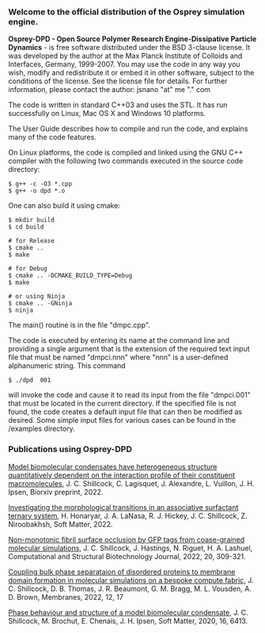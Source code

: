 ### Welcome to the official distribution of the Osprey simulation engine.

**Osprey-DPD - Open Source Polymer Research Engine-Dissipative Particle Dynamics** - is free software distributed under the BSD 3-clause license. It was developed by the author at the Max Planck Institute of Colloids and Interfaces, Germany, 1999-2007. You may use the code in any way you wish, modify and redistribute it or embed it in other software, subject to the conditions of the license. See the license file for details. For further information, please contact the author:  jsnano "at" me "." com

The code is written in standard  C++03 and uses the STL. It has run successfully on Linux, Mac OS X and Windows 10 platforms.

The User Guide describes how to compile and run the code, and explains many of the code features.

On Linux platforms, the code is compiled and linked using the GNU C++ compiler with the following two commands executed in the source code directory:

```shell
$ g++ -c -O3 *.cpp
$ g++ -o dpd *.o
```

One can also build it using cmake:
```shell
$ mkdir build
$ cd build

# for Release
$ cmake ..
$ make

# for Debug
$ cmake .. -DCMAKE_BUILD_TYPE=Debug
$ make

# or using Ninja
$ cmake .. -GNinja
$ ninja

```

The main() routine is in the file  "dmpc.cpp".

The code is executed by entering its name at the command line and providing a single argument that is the extension of the required text input file that must be named "dmpci.nnn" where "nnn" is a user-defined alphanumeric string. This command
```shell
$ ./dpd  001
```

will invoke the code and cause it to read its input from the file "dmpci.001" that must be located in the current directory. If the specified file is not found, the code creates a default input file that can then be modified as desired. Some simple input files for various cases can be found in the /examples directory.


### Publications using Osprey-DPD

[Model biomolecular condensates have heterogeneous structure quantitatively dependent on the interaction profile of their constituent macromolecules,](https://www.biorxiv.org/content/10.1101/2022.03.25.485792v1)
J. C. Shillcock, C. Lagisquet, J. Alexandre, L. Vuillon, J. H. Ipsen, Biorxiv preprint, 2022.

[Investigating the morphological transitions in an associative surfactant ternary system,](https://pubs.rsc.org/en/content/articlelanding/2022/sm/d1sm01668g)
H. Honaryar, J. A. LaNasa, R. J. Hickey, J. C. Shillcock, Z. Niroobakhsh, Soft Matter, 2022.

[Non-monotonic fibril surface occlusion by GFP tags from coase-grained molecular simulations,](https://www.sciencedirect.com/science/article/pii/S2001037021005262?via%3Dihub)
J. C. Shillcock, J. Hastings, N. Riguet, H. A. Lashuel, Computational and Structural Biotechnology Journal, 2022, 20, 309-321.

[Coupling bulk phase separataion of disordered proteins to membrane domain formation in molecular simulations on a bespoke compute fabric,](https://www.mdpi.com/2077-0375/12/1/17/htm)
J. C. Shillcock, D. B. Thomas, J. R. Beaumont, G. M. Bragg, M. L. Vousden, A. D. Brown, Membranes, 2022, 12, 17

[Phase behaviour and structure of a model biomolecular condensate,](https://pubs.rsc.org/en/content/articlelanding/2020/SM/D0SM00813C#!divAbstract)
J. C. Shillcock, M. Brochut, E. Chenais, J. H. Ipsen, Soft Matter, 2020, 16, 6413.



